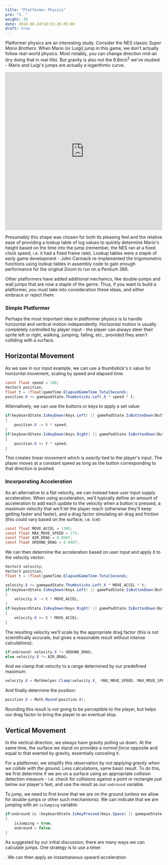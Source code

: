 ```yaml
---
title: "Platformer Physics"
pre: "3. "
weight: 30
date: 2018-08-24T10:53:26-05:00
draft: true
---
```


Platformer physics are an interesting study.  Consider the NES classic _Super Mario Brothers_.  When Mario (or Luigi) jump in this game, we don't actually follow real-world physics.  Most notably, you can change direction mid-air (try doing that in real life).  But gravity is also not the 9.8m/s<sup>2</sup> we've studied - Mario and Luigi's jumps are actually a logarithmic curve.  

<iframe src="https://www.desmos.com/calculator/ynydl6sdjv?embed" width="500px" height="500px" style="border: 1px solid #ccc" frameborder=0></iframe>

Presumably this shape was chosen for both its pleasing feel and the relative ease of providing a lookup table of log values to quickly determine Mario's height based on the time into the jump (remember, the NES ran at a fixed clock speed, i.e. it had a fixed frame rate).  Lookup tables were a staple of early game development - John Carmack re-implemented the trigonometric functions using lookup tables in assembly code to gain enough performance for the original _Doom_ to run on a Pentium 386.

Other platformers have added additional mechanics, like double-jumps and wall jumps that are now a staple of the genre.  Thus, if you want to build a platformer, you must take into consideration these ideas, and either embrace or reject them.  

### Simple Platformer 





Perhaps the most important idea in platformer physics is to handle horizontal and vertical motion independently.  Horizontal motion is usually completely controlled by player input - the player can always steer their sprite left or right, walking, jumping, falling, etc., provided they aren't colliding with a surface.

## Horizontal Movement

As we saw in our input example, we can use a thumbstick's `X` value for horizontal movement, scaling by speed and elapsed time.  

```csharp
const float speed = 100;
Vector3 position;
float t = (float)gameTime.ElapsedGameTime.TotalSeconds;
position.X += gamepadState.Thumbsticks.Left.X * speed * t;
```

Alternatively, we can use the buttons or keys to apply a set value:

```csharp
if(keyboardState.IsKeyDown(Keys.Left) || gamePadState.IsButtonDown(Buttons.DPadLeft))
{
    position.X -= t * speed;
}
if(keyboardState.IsKeyDown(Keys.Right) || gamePadState.IsButtonDown(Buttons.DPadRight))
{
    position.X += t * speed;
}
```

This creates linear movement which is _exactly_ tied to the player's input.  The player moves at a constant speed as long as the button corresponding to that direction is pushed.

### Incorporating Acceleration
As an alternative to a flat velocity, we can instead have user input supply acceleration.  When using acceleration, we'll typically define an amount of acceleration to add each update to the velocity when a button is pressed, a maximum velocity that we'll let the player reach (otherwise they'll keep getting faster and faster), and a drag factor simulating air drag and friction (this could vary based on the surface, i.e. ice):

```csharp 
const float MOVE_ACCEL = 1300;
const float MAX_MOVE_SPEED = 175;
const float AIR_DRAG = 0.058f;
const float GROUND_DRAG = 0.048f;
```

We can then determine the acceleration based on user input and apply it to the velocity vector:

```csharp
Vector3 velocity;
Vector3 position;
float t = (float)gameTime.ElapsedGameTime.TotalSeconds;

velocity.X += gamepadState.Thumbsticks.Left.X * MOVE_ACCEL * t;
if(keyboardState.IsKeyDown(Keys.Left) || gamePadState.IsButtonDown(Buttons.DPadLeft))
{
    velocity.X -= t * MOVE_ACCEL;
}
if(keyboardState.IsKeyDown(Keys.Right) || gamePadState.IsButtonDown(Buttons.DPadRight))
{
    velocity.X += t * MOVE_ACCEL;
}
```
The resulting velocity we'll scale by the appropriate drag factor (this is not scientifically accurate, but gives a reasonable result without intense calculations):

```csharp
if(onGround) velocity.X *= GROUND_DRAG;
else velocity.X *= AIR_DRAG;
```

And we clamp that velocity to a range determined by our predefined maximum:

```csharp
velocity.X = MathHelper.Clamp(velocity.X, -MAX_MOVE_SPEED, MAX_MOVE_SPEED)
```

And finally determine the position:

```csharp
position.X = Math.Round(position.X);
```

Rounding this result is not going to be perceptible to the player, but helps our drag factor to bring the player to an eventual stop.

## Vertical Movement
In the vertical direction, we always have gravity pulling us down.  At the same time, the surface we stand on provides a _normal force_ opposite and equal to that exerted by gravity, essentially canceling it.  

For a platformer, we simplify this observation by _not applying gravity when we collide with the ground_.  Less calculations, same basic result.  To do this, we first determine if we are on a surface using an appropriate collision detection measure - i.e. check for collisions against a point or rectangle just below our player's feet, and use the result as our `onGround` variable.

To jump, we need to first know that we are on the ground (unless we allow for double-jumps or other such mechanisms).  We can indicate that we are jumping with an `isJumping` variable:

```csharp
if(onGround && (keyboardState.IsKeyPressed(Keys.Space) || gamepadState.IsButtonPressed(Buttons.A))
{
    isJumping = true;
    onGround = false;
}
```

As suggested by our initial discussion, there are many ways we can calculate jumps.  One strategy is to use a timer 

.  We can then apply an instantaneous upward acceleration
